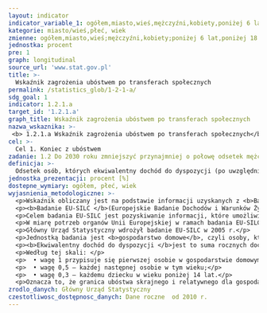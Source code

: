```yaml
---
layout: indicator
indicator_variable_1: ogółem,miasto,wieś,mężczyźni,kobiety,poniżej 6 lat,poniżej 18 lat,18-24 lata,18-64 lata,60 lat i więcej,65 lat i więcej
kategorie: miasto/wieś,płeć, wiek
zmienne: ogółem,miasto,wieś;mężczyźni,kobiety;poniżej 6 lat,poniżej 18 lat,18-24 lata,18-64 lata,60 lat i więcej,65 lat i więcej
jednostka: procent
pre: 1
graph: longitudinal
source_url: 'www.stat.gov.pl'
title: >-
  Wskaźnik zagrożenia ubóstwem po transferach społecznych
permalink: /statistics_glob/1-2-1-a/
sdg_goal: 1
indicator: 1.2.1.a
target_id: '1.2.1.a'
graph_title: Wskaźnik zagrożenia ubóstwem po transferach społecznych
nazwa_wskaznika: >-
 <b> 1.2.1.a Wskaźnik zagrożenia ubóstwem po transferach społecznych</b>
cel: >-
  Cel 1. Koniec z ubóstwem
zadanie: 1.2 Do 2030 roku zmniejszyć przynajmniej o połowę odsetek mężczyzn, kobiet i dzieci, cierpiących z powodu ubóstwa, we wszystkich jego wymiarach określonych zgodnie z krajowymi definicjami
definicja: >-
  Odsetek osób, których ekwiwalentny dochód do dyspozycji (po uwzględnieniu w dochodach transferów społecznych), jest niższy od granicy ubóstwa ustalonej na poziomie 60% krajowej mediany ekwiwalentnych dochodów do dyspozycji.
jednostka_prezentacji: procent [%]
dostepne_wymiary: ogółem, płeć, wiek
wyjasnienia_metodologiczne: >-
  <p>Wskaźnik obliczany jest na podstawie informacji uzyskanych z <b>Badania EU-SILC.</b></p>
  <p><b>Badanie EU-SILC </b>(Europejskie Badanie Dochodów i Warunków Życia) jest badaniem stałym (prowadzonym co roku), którego podmiotem są gospodarstwa domowe oraz osoby w wieku 16 lat i więcej w gospodarstwach domowych. Badanie ma charakter panelowy, tzn. wylosowaną grupę respondentów poddaje się kilkukrotnej obserwacji w odstępach czasu, dzięki czemu można zaobserwować i przeanalizować zmieniającą się sytuację, postawy, zachowania lub opinie badanej grupy. Badanie jest realizowane metodą wywiadu bezpośredniego z wykorzystaniem 2 kwestionariuszy  z których jeden służy do pozyskiwania danych dotyczących gospodarstw domowych, a drugi – danych o osobach indywidualnych. </p>
  <p>Celem badania EU-SILC jest pozyskiwanie informacji, które umożliwiają ocenę warunków życia polskiego społeczeństwa oraz pozwalają porównać je z warunkami życia w innych krajach Unii Europejskiej. Służy temu przyjęta przez Eurostat jednolita metodologia. </p>
  <p>W miarę potrzeb organów Unii Europejskiej w ramach badania EU-SILC prowadzone są również badania modułowe poświęcone wybranemu zagadnieniu (jest to dodatkowa ankieta realizowana jednocześnie z badaniem podstawowym).</p>
  <p>Główny Urząd Statystyczny wdrożył badanie EU-SILC w 2005 r.</p>
  <p>Jednostką badania jest <b>gospodarstwo domowe</b>, czyli osoby, które są lub nie są ze sobą spokrewnione, mieszkają razem i wspólnie utrzymują się (gospodarstwo domowe wieloosobowe). Gospodarstwo domowe może również tworzyć jedna osoba, która utrzymuje się samodzielnie, bez względu na to, czy mieszka sama, czy z innymi osobami (gospodarstwo domowe jednoosobowe).</p>
  <p><b>Ekwiwalentny dochód do dyspozycji </b>jest to suma rocznych dochodów pieniężnych netto (po odliczeniu zaliczek na podatek dochodowy, podatków od dochodów z własności, składek na ubezpieczenie społeczne, zdrowotne) wszystkich członków gospodarstwa domowego pomniejszona o: podatki od nieruchomości, transfery pieniężne przekazane innym gospodarstwom domowym oraz saldo rozliczeń z urzędem skarbowym. Przy obliczeniach wyników z zakresu dochodów zastosowano <b>zmodyfikowaną skalę ekwiwalentności OECD.</b></p>
  <p>Według tej skali: </p>
  <p>  • wagę 1 przypisuje się pierwszej osobie w gospodarstwie domowym w wieku 14 lat i więcej;</p>
  <p>  • wagę 0,5 – każdej następnej osobie w tym wieku;</p>
  <p>  • wagę 0,3 – każdemu dziecku w wieku poniżej 14 lat.</p>
  <p>Oznacza to, że granica ubóstwa skrajnego i relatywnego dla gospodarstwa 4-osobowego złożonego z dwóch osób dorosłych i dwojga dzieci jest 2,1 razy wyższa niż dla gospodarstwa 1-osobowego.</p>
zrodlo_danych: Główny Urząd Statystyczny
czestotliwosc_dostępnosc_danych: Dane roczne  od 2010 r.
---
```

